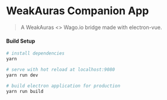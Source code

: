 # WeakAuras Companion App

> A WeakAuras <> Wago.io bridge made with electron-vue.

#### Build Setup

``` bash
# install dependencies
yarn

# serve with hot reload at localhost:9080
yarn run dev

# build electron application for production
yarn run build


```

